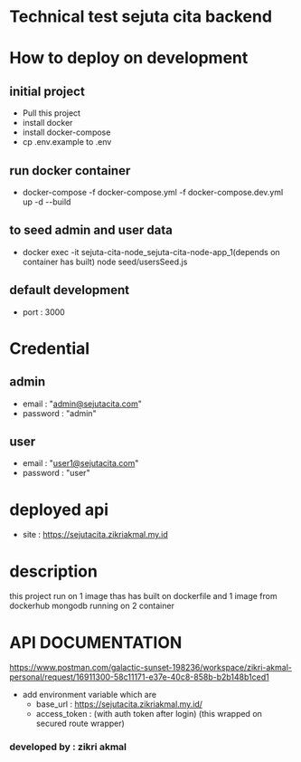 # Technical test sejuta cita backend

# How to deploy on development

## initial project
- Pull this project
- install docker
- install docker-compose
- cp .env.example to .env
## run docker container
- docker-compose -f docker-compose.yml -f docker-compose.dev.yml up -d --build 
## to seed admin and user data
- docker exec -it sejuta-cita-node_sejuta-cita-node-app_1(depends on container has built) node seed/usersSeed.js
## default development
- port : 3000

# Credential
## admin
- email : "admin@sejutacita.com"
- password : "admin"
## user
- email : "user1@sejutacita.com"
- password : "user"

# deployed api
- site : https://sejutacita.zikriakmal.my.id

# description
this project run on 1 image thas has built on dockerfile and  1 image from dockerhub mongodb running on 2 container 

# API DOCUMENTATION
https://www.postman.com/galactic-sunset-198236/workspace/zikri-akmal-personal/request/16911300-58c11171-e37e-40c8-858b-b2b148b1ced1
- add environment variable which are 
    - base_url : https://sejutacita.zikriakmal.my.id/
    - access_token : (with auth token after login) (this wrapped on secured route wrapper)

### developed by : zikri akmal